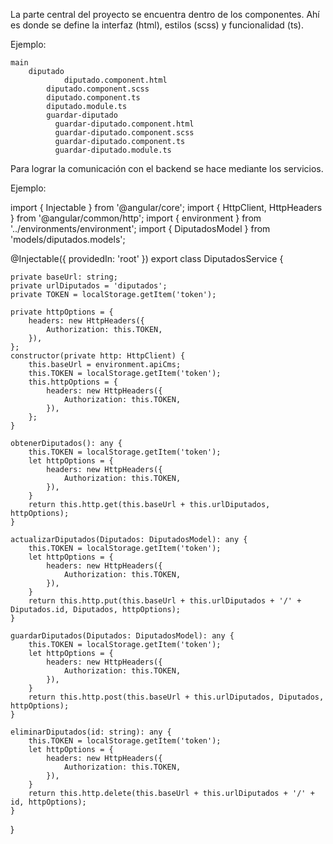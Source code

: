 La parte central del proyecto se encuentra dentro de los componentes. Ahí es donde se define la interfaz (html), estilos (scss) y funcionalidad (ts).

Ejemplo:

	main
	    diputado
		      	diputado.component.html
            diputado.component.scss
            diputado.component.ts
            diputado.module.ts
            guardar-diputado
              guardar-diputado.component.html
              guardar-diputado.component.scss
              guardar-diputado.component.ts
              guardar-diputado.module.ts
          
Para lograr la comunicación con el backend se hace mediante los servicios.

Ejemplo:

import { Injectable } from '@angular/core';
import { HttpClient, HttpHeaders } from '@angular/common/http';
import { environment } from '../environments/environment';
import { DiputadosModel } from 'models/diputados.models';

@Injectable({
    providedIn: 'root'
})
export class DiputadosService {

    private baseUrl: string;
    private urlDiputados = 'diputados';
    private TOKEN = localStorage.getItem('token');

    private httpOptions = {
        headers: new HttpHeaders({
            Authorization: this.TOKEN,
        }),
    };
    constructor(private http: HttpClient) {
        this.baseUrl = environment.apiCms;
        this.TOKEN = localStorage.getItem('token');
        this.httpOptions = {
            headers: new HttpHeaders({
                Authorization: this.TOKEN,
            }),
        };
    }

    obtenerDiputados(): any {
        this.TOKEN = localStorage.getItem('token');
        let httpOptions = {
            headers: new HttpHeaders({
                Authorization: this.TOKEN,
            }),
        }
        return this.http.get(this.baseUrl + this.urlDiputados, httpOptions);
    }

    actualizarDiputados(Diputados: DiputadosModel): any {
        this.TOKEN = localStorage.getItem('token');
        let httpOptions = {
            headers: new HttpHeaders({
                Authorization: this.TOKEN,
            }),
        }
        return this.http.put(this.baseUrl + this.urlDiputados + '/' + Diputados.id, Diputados, httpOptions);
    }

    guardarDiputados(Diputados: DiputadosModel): any {
        this.TOKEN = localStorage.getItem('token');
        let httpOptions = {
            headers: new HttpHeaders({
                Authorization: this.TOKEN,
            }),
        }
        return this.http.post(this.baseUrl + this.urlDiputados, Diputados, httpOptions);
    }

    eliminarDiputados(id: string): any {
        this.TOKEN = localStorage.getItem('token');
        let httpOptions = {
            headers: new HttpHeaders({
                Authorization: this.TOKEN,
            }),
        }
        return this.http.delete(this.baseUrl + this.urlDiputados + '/' + id, httpOptions);
    }
}
